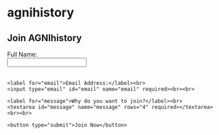 # agnihistory
<section id="join">
  <h2>Join AGNIhistory</h2>
  <form action="https://formspree.io/f/YOUR_CODE_HERE" method="POST">
    <label for="name">Full Name:</label><br>
    <input type="text" id="name" name="name" required><br><br>

    <label for="email">Email Address:</label><br>
    <input type="email" id="email" name="email" required><br><br>

    <label for="message">Why do you want to join?</label><br>
    <textarea id="message" name="message" rows="4" required></textarea><br><br>

    <button type="submit">Join Now</button>
  </form>
</section>